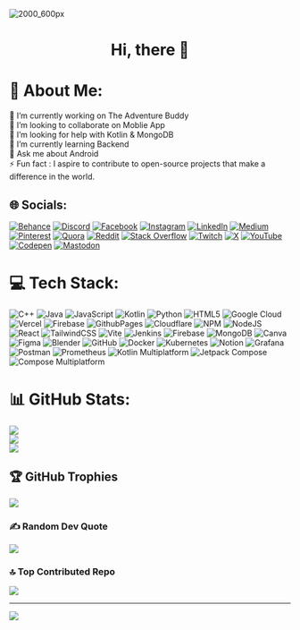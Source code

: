 ![2000_600px](https://user-images.githubusercontent.com/62327688/230877301-70600165-5aba-4091-998b-c76af3cf0b27.gif)


<h1 align=center>Hi, there 👋<h1>



# 💫 About Me:
🔭 I’m currently working on The Adventure Buddy<br>👯 I’m looking to collaborate on Moblie App<br>🤝 I’m looking for help with Kotlin & MongoDB<br>🌱 I’m currently learning Backend<br>💬 Ask me about Android<br>⚡ Fun fact : I aspire to contribute to open-source projects that make a difference in the world.


## 🌐 Socials:
[![Behance](https://img.shields.io/badge/Behance-1769ff?logo=behance&logoColor=white)](https://behance.net/arqam365) [![Discord](https://img.shields.io/badge/Discord-%237289DA.svg?logo=discord&logoColor=white)](https://discord.gg/arqam365) [![Facebook](https://img.shields.io/badge/Facebook-%231877F2.svg?logo=Facebook&logoColor=white)](https://facebook.com/arqam365) [![Instagram](https://img.shields.io/badge/Instagram-%23E4405F.svg?logo=Instagram&logoColor=white)](https://instagram.com/arqam365) [![LinkedIn](https://img.shields.io/badge/LinkedIn-%230077B5.svg?logo=linkedin&logoColor=white)](https://linkedin.com/in/arqam365) [![Medium](https://img.shields.io/badge/Medium-12100E?logo=medium&logoColor=white)](https://medium.com/@arqam365) [![Pinterest](https://img.shields.io/badge/Pinterest-%23E60023.svg?logo=Pinterest&logoColor=white)](https://pinterest.com/arqam365) [![Quora](https://img.shields.io/badge/Quora-%23B92B27.svg?logo=Quora&logoColor=white)](https://quora.com/profile/Arqam-Ahmad-9) [![Reddit](https://img.shields.io/badge/Reddit-%23FF4500.svg?logo=Reddit&logoColor=white)](https://reddit.com/user/arqam365) [![Stack Overflow](https://img.shields.io/badge/-Stackoverflow-FE7A16?logo=stack-overflow&logoColor=white)]([https://stackoverflow.com/users/arqam365](https://stackoverflow.com/users/15816773/arqam-ahmad-siddiqui)) [![Twitch](https://img.shields.io/badge/Twitch-%239146FF.svg?logo=Twitch&logoColor=white)](https://twitch.tv/arqam365) [![X](https://img.shields.io/badge/X-black.svg?logo=X&logoColor=white)](https://x.com/arqam365) [![YouTube](https://img.shields.io/badge/YouTube-%23FF0000.svg?logo=YouTube&logoColor=white)](https://youtube.com/@arqam365) [![Codepen](https://img.shields.io/badge/Codepen-000000?style=for-the-badge&logo=codepen&logoColor=white)](https://codepen.io/arqam365) [![Mastodon](https://img.shields.io/badge/-MASTODON-%232B90D9?style=for-the-badge&logo=mastodon&logoColor=white)](https://mastodon.social/@arqam365) 

# 💻 Tech Stack:
![C++](https://img.shields.io/badge/c++-%2300599C.svg?style=flat&logo=c%2B%2B&logoColor=white) ![Java](https://img.shields.io/badge/java-%23ED8B00.svg?style=flat&logo=openjdk&logoColor=white) ![JavaScript](https://img.shields.io/badge/javascript-%23323330.svg?style=flat&logo=javascript&logoColor=%23F7DF1E) ![Kotlin](https://img.shields.io/badge/kotlin-%237F52FF.svg?style=flat&logo=kotlin&logoColor=white) ![Python](https://img.shields.io/badge/python-3670A0?style=flat&logo=python&logoColor=ffdd54) ![HTML5](https://img.shields.io/badge/html5-%23E34F26.svg?style=flat&logo=html5&logoColor=white) ![Google Cloud](https://img.shields.io/badge/GoogleCloud-%234285F4.svg?style=flat&logo=google-cloud&logoColor=white) ![Vercel](https://img.shields.io/badge/vercel-%23000000.svg?style=flat&logo=vercel&logoColor=white) ![Firebase](https://img.shields.io/badge/firebase-%23039BE5.svg?style=flat&logo=firebase) ![GithubPages](https://img.shields.io/badge/github%20pages-121013?style=flat&logo=github&logoColor=white) ![Cloudflare](https://img.shields.io/badge/Cloudflare-F38020?style=flat&logo=Cloudflare&logoColor=white) ![NPM](https://img.shields.io/badge/NPM-%23CB3837.svg?style=flat&logo=npm&logoColor=white) ![NodeJS](https://img.shields.io/badge/node.js-6DA55F?style=flat&logo=node.js&logoColor=white) ![React](https://img.shields.io/badge/react-%2320232a.svg?style=flat&logo=react&logoColor=%2361DAFB) ![TailwindCSS](https://img.shields.io/badge/tailwindcss-%2338B2AC.svg?style=flat&logo=tailwind-css&logoColor=white) ![Vite](https://img.shields.io/badge/vite-%23646CFF.svg?style=flat&logo=vite&logoColor=white) ![Jenkins](https://img.shields.io/badge/jenkins-%232C5263.svg?style=flat&logo=jenkins&logoColor=white) ![Firebase](https://img.shields.io/badge/firebase-a08021?style=flat&logo=firebase&logoColor=ffcd34) ![MongoDB](https://img.shields.io/badge/MongoDB-%234ea94b.svg?style=flat&logo=mongodb&logoColor=white) ![Canva](https://img.shields.io/badge/Canva-%2300C4CC.svg?style=flat&logo=Canva&logoColor=white) ![Figma](https://img.shields.io/badge/figma-%23F24E1E.svg?style=flat&logo=figma&logoColor=white) ![Blender](https://img.shields.io/badge/blender-%23F5792A.svg?style=flat&logo=blender&logoColor=white) ![GitHub](https://img.shields.io/badge/github-%23121011.svg?style=flat&logo=github&logoColor=white) ![Docker](https://img.shields.io/badge/docker-%230db7ed.svg?style=flat&logo=docker&logoColor=white) ![Kubernetes](https://img.shields.io/badge/kubernetes-%23326ce5.svg?style=flat&logo=kubernetes&logoColor=white) ![Notion](https://img.shields.io/badge/Notion-%23000000.svg?style=flat&logo=notion&logoColor=white) ![Grafana](https://img.shields.io/badge/grafana-%23F46800.svg?style=flat&logo=grafana&logoColor=white) ![Postman](https://img.shields.io/badge/Postman-FF6C37?style=flat&logo=postman&logoColor=white) ![Prometheus](https://img.shields.io/badge/Prometheus-E6522C?style=flat&logo=Prometheus&logoColor=white) ![Kotlin Multiplatform](https://img.shields.io/badge/Kotlin%20Multiplatform-%237F52FF.svg?style=flat&logo=kotlin&logoColor=white)
![Jetpack Compose](https://img.shields.io/badge/Jetpack%20Compose-%2300C3F2.svg?style=flat&logo=jetpack-compose&logoColor=white)
![Compose Multiplatform](https://img.shields.io/badge/Compose%20Multiplatform-%2300C3F2.svg?style=flat&logo=kotlin&logoColor=white)
# 📊 GitHub Stats:
![](https://github-readme-stats.vercel.app/api?username=arqam365&theme=merko&hide_border=false&include_all_commits=true&count_private=true)<br/>
![](https://github-readme-streak-stats.herokuapp.com/?user=arqam365&theme=merko&hide_border=false)<br/>
![](https://github-readme-stats.vercel.app/api/top-langs/?username=arqam365&theme=merko&hide_border=false&include_all_commits=true&count_private=true&layout=compact)

## 🏆 GitHub Trophies
![](https://github-profile-trophy.vercel.app/?username=arqam365&theme=radical&no-frame=false&no-bg=false&margin-w=4)

### ✍️ Random Dev Quote
![](https://quotes-github-readme.vercel.app/api?type=horizontal&theme=radical)

### 🔝 Top Contributed Repo
![](https://github-contributor-stats.vercel.app/api?username=arqam365&limit=5&theme=dark&combine_all_yearly_contributions=true)

---
[![](https://visitcount.itsvg.in/api?id=arqam365&icon=5&color=5)](https://visitcount.itsvg.in)

<!-- Proudly created with GPRM ( https://gprm.itsvg.in ) -->
